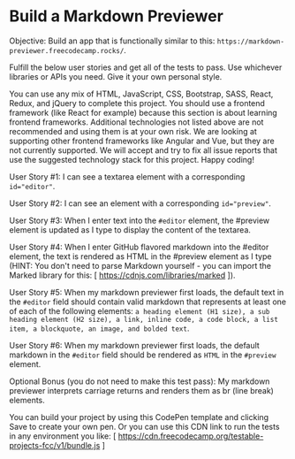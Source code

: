 # Build a Markdown Previewer
Objective: Build an app that is functionally similar to this: `https://markdown-previewer.freecodecamp.rocks/`.

Fulfill the below user stories and get all of the tests to pass. Use whichever libraries or APIs you need. Give it your own personal style.

You can use any mix of HTML, JavaScript, CSS, Bootstrap, SASS, React, Redux, and jQuery to complete this project. You should use a frontend framework (like React for example) because this section is about learning frontend frameworks. Additional technologies not listed above are not recommended and using them is at your own risk. We are looking at supporting other frontend frameworks like Angular and Vue, but they are not currently supported. We will accept and try to fix all issue reports that use the suggested technology stack for this project. Happy coding!

User Story #1: I can see a textarea element with a corresponding `id="editor"`.

User Story #2: I can see an element with a corresponding `id="preview"`.

User Story #3: When I enter text into the `#editor` element, the #preview element is updated as I type to display the content of the textarea.

User Story #4: When I enter GitHub flavored markdown into the #editor element, the text is rendered as HTML in the #preview element as I type (HINT: You don't need to parse Markdown yourself - you can import the Marked library for this: [ https://cdnjs.com/libraries/marked ]).

User Story #5: When my markdown previewer first loads, the default text in the `#editor` field should contain valid markdown that represents at least one of each of the following elements: `a heading element (H1 size), a sub heading element (H2 size), a link, inline code, a code block, a list item, a blockquote, an image, and bolded text`.

User Story #6: When my markdown previewer first loads, the default markdown in the `#editor` field should be rendered as `HTML` in the `#preview` element.

Optional Bonus (you do not need to make this test pass): My markdown previewer interprets carriage returns and renders them as br (line break) elements.

You can build your project by using this CodePen template and clicking Save to create your own pen. Or you can use this CDN link to run the tests in any environment you like: [ https://cdn.freecodecamp.org/testable-projects-fcc/v1/bundle.js ]
